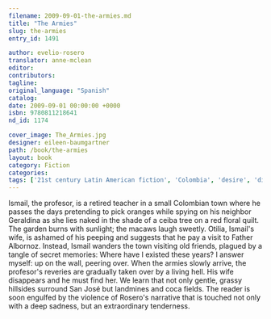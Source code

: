 ```yaml
---
filename: 2009-09-01-the-armies.md
title: "The Armies"
slug: the-armies
entry_id: 1491

author: evelio-rosero
translator: anne-mclean
editor: 
contributors: 
tagline: 
original_language: "Spanish"
catalog: 
date: 2009-09-01 00:00:00 +0000 
isbn: 9780811218641
nd_id: 1174

cover_image: The_Armies.jpg
designer: eileen-baumgartner
path: /book/the-armies
layout: book
category: Fiction
categories: 
tags: ['21st century Latin American fiction', 'Colombia', 'desire', 'disappearance', 'Spanish', 'violence']
---
```

Ismail, the profesor, is a retired teacher in a small Colombian town where he passes the days pretending to pick oranges while spying on his neighbor Geraldina as she lies naked in the shade of a ceiba tree on a red floral quilt. The garden burns with sunlight; the macaws laugh sweetly. Otilia, Ismail's wife, is ashamed of his peeping and suggests that he pay a visit to Father Albornoz. Instead, Ismail wanders the town visiting old friends, plagued by a tangle of secret memories: Where have I existed these years? I answer myself: up on the wall, peering over. When the armies slowly arrive, the profesor's reveries are gradually taken over by a living hell. His wife disappears and he must find her. We learn that not only gentle, grassy hillsides surround San José but landmines and coca fields. The reader is soon engulfed by the violence of Rosero's narrative that is touched not only with a deep sadness, but an extraordinary tenderness.





